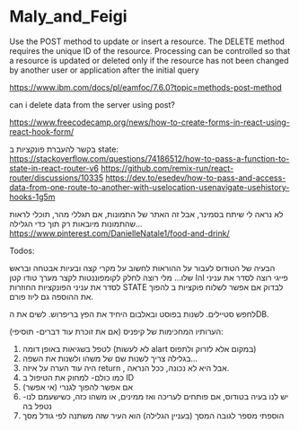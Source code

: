 # Maly_and_Feigi



Use the POST method to update or insert a resource. The DELETE method requires the unique ID of the resource. Processing can be controlled so that a resource is updated or deleted only if the resource has not been changed by another user or application after the initial query



https://www.ibm.com/docs/pl/eamfoc/7.6.0?topic=methods-post-method

can i delete data from the server using post?




https://www.freecodecamp.org/news/how-to-create-forms-in-react-using-react-hook-form/


בקשר להעברת פונקציות ב state:
https://stackoverflow.com/questions/74186512/how-to-pass-a-function-to-state-in-react-router-v6
https://github.com/remix-run/react-router/discussions/10335
https://dev.to/esedev/how-to-pass-and-access-data-from-one-route-to-another-with-uselocation-usenavigate-usehistory-hooks-1g5m

לא נראה לי שיתח בסמינר, אבל זה האתר של התמונות, אם תגללי מהר, תוכלי לראות שהתמונות מיובאות רק תוך כדי הגלילה...
https://www.pinterest.com/DanielleNatale1/food-and-drink/




Todos:


הבעיה של הטודוס
לעבור על ההוראות
לחשוב על מקרי קצה ובעיות אבטחה ובראש שלו...
מלי רוצה לחלק לקומפוננטות
לקצר מערך טודו קטן  IהI פייגי רוצה לסדר את עניני
לסדר את עניני הפונקציות החוזרות STATE לבדוק אם אפשר לשלוח פוקציות ב 
להפוך את ההוספה גם ליוז פורם.


לחפש סטיילים.
לשנות בפוסט ובאלבום היחיד את הפץ בריפרוש.
לשים את הDB.



הערותיו המחכימות של קיפניס (אם את זוכרת עוד דברים- תוסיפי):
1. לטפל בשגיאות באופן דומה (לא לעשות alart במקום אלא לזרוק ולתפוס)
2. בגלילה צריך לשנות שם של משהו ולשנות את השפה...
3. היה עוד הערה על איזה return , אבל היא לא נכונה, ככל הנראה.
4. כמו כולם- למחוק את הטיפול ב ID
5. אם אפשר להפוך לגנרי (אי אפשר)
6. יש לנו בעיה בטודוס, אם פותחים לעריכה ואז ממינים, או משהו כזה, כשישעמם לנו- נטפל בה
7. הוספתי מספר לגובה המסך (בעניין הגלילה) הוא העיר שזה משתנה לפי גודל מסך

